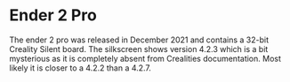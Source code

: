 # Ender 2 Pro

The ender 2 pro was released in December 2021 and contains a 32-bit Creality Silent board. The silkscreen shows version 4.2.3 which is a bit mysterious as it is completely absent from Crealities documentation. Most likely it is closer to a 4.2.2 than a 4.2.7.